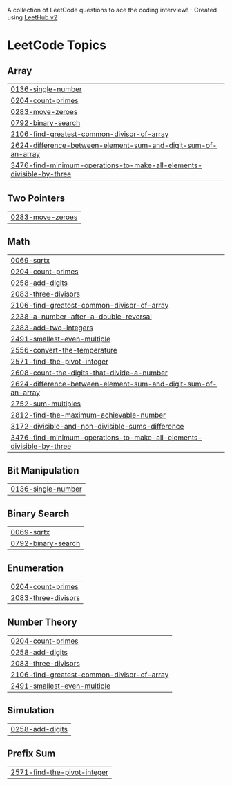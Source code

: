 A collection of LeetCode questions to ace the coding interview! - Created using [LeetHub v2](https://github.com/arunbhardwaj/LeetHub-2.0)
<!---LeetCode Topics Start-->
# LeetCode Topics
## Array
|  |
| ------- |
| [0136-single-number](https://github.com/sakshig03/Leetcode-Daily/tree/master/0136-single-number) |
| [0204-count-primes](https://github.com/sakshig03/Leetcode-Daily/tree/master/0204-count-primes) |
| [0283-move-zeroes](https://github.com/sakshig03/Leetcode-Daily/tree/master/0283-move-zeroes) |
| [0792-binary-search](https://github.com/sakshig03/Leetcode-Daily/tree/master/0792-binary-search) |
| [2106-find-greatest-common-divisor-of-array](https://github.com/sakshig03/Leetcode-Daily/tree/master/2106-find-greatest-common-divisor-of-array) |
| [2624-difference-between-element-sum-and-digit-sum-of-an-array](https://github.com/sakshig03/Leetcode-Daily/tree/master/2624-difference-between-element-sum-and-digit-sum-of-an-array) |
| [3476-find-minimum-operations-to-make-all-elements-divisible-by-three](https://github.com/sakshig03/Leetcode-Daily/tree/master/3476-find-minimum-operations-to-make-all-elements-divisible-by-three) |
## Two Pointers
|  |
| ------- |
| [0283-move-zeroes](https://github.com/sakshig03/Leetcode-Daily/tree/master/0283-move-zeroes) |
## Math
|  |
| ------- |
| [0069-sqrtx](https://github.com/sakshig03/Leetcode-Daily/tree/master/0069-sqrtx) |
| [0204-count-primes](https://github.com/sakshig03/Leetcode-Daily/tree/master/0204-count-primes) |
| [0258-add-digits](https://github.com/sakshig03/Leetcode-Daily/tree/master/0258-add-digits) |
| [2083-three-divisors](https://github.com/sakshig03/Leetcode-Daily/tree/master/2083-three-divisors) |
| [2106-find-greatest-common-divisor-of-array](https://github.com/sakshig03/Leetcode-Daily/tree/master/2106-find-greatest-common-divisor-of-array) |
| [2238-a-number-after-a-double-reversal](https://github.com/sakshig03/Leetcode-Daily/tree/master/2238-a-number-after-a-double-reversal) |
| [2383-add-two-integers](https://github.com/sakshig03/Leetcode-Daily/tree/master/2383-add-two-integers) |
| [2491-smallest-even-multiple](https://github.com/sakshig03/Leetcode-Daily/tree/master/2491-smallest-even-multiple) |
| [2556-convert-the-temperature](https://github.com/sakshig03/Leetcode-Daily/tree/master/2556-convert-the-temperature) |
| [2571-find-the-pivot-integer](https://github.com/sakshig03/Leetcode-Daily/tree/master/2571-find-the-pivot-integer) |
| [2608-count-the-digits-that-divide-a-number](https://github.com/sakshig03/Leetcode-Daily/tree/master/2608-count-the-digits-that-divide-a-number) |
| [2624-difference-between-element-sum-and-digit-sum-of-an-array](https://github.com/sakshig03/Leetcode-Daily/tree/master/2624-difference-between-element-sum-and-digit-sum-of-an-array) |
| [2752-sum-multiples](https://github.com/sakshig03/Leetcode-Daily/tree/master/2752-sum-multiples) |
| [2812-find-the-maximum-achievable-number](https://github.com/sakshig03/Leetcode-Daily/tree/master/2812-find-the-maximum-achievable-number) |
| [3172-divisible-and-non-divisible-sums-difference](https://github.com/sakshig03/Leetcode-Daily/tree/master/3172-divisible-and-non-divisible-sums-difference) |
| [3476-find-minimum-operations-to-make-all-elements-divisible-by-three](https://github.com/sakshig03/Leetcode-Daily/tree/master/3476-find-minimum-operations-to-make-all-elements-divisible-by-three) |
## Bit Manipulation
|  |
| ------- |
| [0136-single-number](https://github.com/sakshig03/Leetcode-Daily/tree/master/0136-single-number) |
## Binary Search
|  |
| ------- |
| [0069-sqrtx](https://github.com/sakshig03/Leetcode-Daily/tree/master/0069-sqrtx) |
| [0792-binary-search](https://github.com/sakshig03/Leetcode-Daily/tree/master/0792-binary-search) |
## Enumeration
|  |
| ------- |
| [0204-count-primes](https://github.com/sakshig03/Leetcode-Daily/tree/master/0204-count-primes) |
| [2083-three-divisors](https://github.com/sakshig03/Leetcode-Daily/tree/master/2083-three-divisors) |
## Number Theory
|  |
| ------- |
| [0204-count-primes](https://github.com/sakshig03/Leetcode-Daily/tree/master/0204-count-primes) |
| [0258-add-digits](https://github.com/sakshig03/Leetcode-Daily/tree/master/0258-add-digits) |
| [2083-three-divisors](https://github.com/sakshig03/Leetcode-Daily/tree/master/2083-three-divisors) |
| [2106-find-greatest-common-divisor-of-array](https://github.com/sakshig03/Leetcode-Daily/tree/master/2106-find-greatest-common-divisor-of-array) |
| [2491-smallest-even-multiple](https://github.com/sakshig03/Leetcode-Daily/tree/master/2491-smallest-even-multiple) |
## Simulation
|  |
| ------- |
| [0258-add-digits](https://github.com/sakshig03/Leetcode-Daily/tree/master/0258-add-digits) |
## Prefix Sum
|  |
| ------- |
| [2571-find-the-pivot-integer](https://github.com/sakshig03/Leetcode-Daily/tree/master/2571-find-the-pivot-integer) |
<!---LeetCode Topics End-->